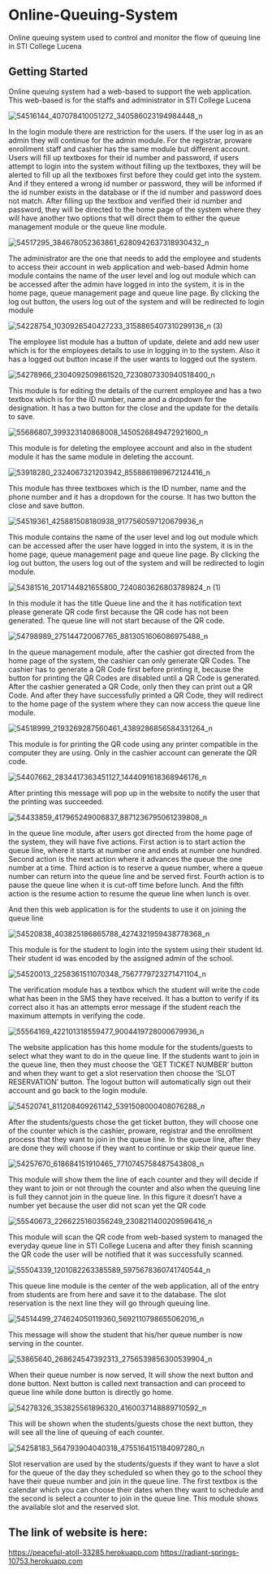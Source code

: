# Online-Queuing-System

Online queuing system used to control and monitor the flow of queuing line in STI College Lucena

## Getting Started

Online queuing system had a web-based to support the web application. 
This web-based is for the staffs and administrator in STI College Lucena
	
![54516144_407078410051272_340586023194984448_n](https://user-images.githubusercontent.com/37300786/54995247-425b9b80-5001-11e9-92ca-fb5d870af55a.png)

In the login module there are restriction for the users. If the user log in as an admin they will continue for the admin module. For the registrar, proware enrollment staff and cashier has the same module but different account. Users will fill up textboxes for their id number and password, if users attempt to login into the system without filling up the textboxes, they will be alerted to fill up all the textboxes first before they could get into the system. And if they entered a wrong id number or password, they will be informed if the id number exists in the database or if the id number and password does not match. After filling up the textbox and verified their id number and password, they will be directed to the home page of the system where they will have another two options that will direct them to either the queue management module or the queue line module. 

![54517295_384678052363861_6280942637318930432_n](https://user-images.githubusercontent.com/37300786/54995293-60290080-5001-11e9-8232-467a5dc1c8c3.png)

The administrator are the one that needs to add the employee and students to access their account in web application and web-based
Admin home module contains the name of the user level and log out module which can be accessed after the admin have logged in into the system, it is in the home page, queue management page and queue line page. By clicking the log out button, the users log out of the system and will be redirected to login module

![54228754_1030926540427233_3158865407310299136_n (3)](https://user-images.githubusercontent.com/37300786/54995351-8484dd00-5001-11e9-9475-e28732847c7b.png)

The employee list module has a button of update, delete and add new user which is for the employees details to use in logging in to the system. Also it has a logged out button incase if the user wants to logged out the system.

![54278966_2304092509861520_7230807330940518400_n](https://user-images.githubusercontent.com/37300786/54995406-9ebebb00-5001-11e9-808b-6c2cc1f7f930.png)

This module is for editing the details of the current employee and has a two textbox which is for the ID number, name and a dropdown for the designation. It has a two button for the close and the update for the details to save.

![55686807_399323140868008_1450526849472921600_n](https://user-images.githubusercontent.com/37300786/54995594-04ab4280-5002-11e9-8211-6e9207d4a20e.png)

This module is for deleting the employee account and also in the student module it has the same module in deleting the account. 

![53918280_2324067321203942_8558861989672124416_n](https://user-images.githubusercontent.com/37300786/54995487-c9a90f00-5001-11e9-8e55-3b8ba902b1e3.png)

This module has three textboxes which is the ID number, name and the phone number and it has a dropdown for the course. It has two button the close and save button.

![54519361_425881508180938_9177560597120679936_n](https://user-images.githubusercontent.com/37300786/54995638-24426b00-5002-11e9-945e-528606b3ab9a.png)

This module contains the name of the user level and log out module which can be accessed after the user have logged in into the system, it is in the home page, queue management page and queue line page. By clicking the log out button, the users log out of the system and will be redirected to login module.

![54381516_2017144821655800_7240803626803789824_n (1)](https://user-images.githubusercontent.com/37300786/54995706-5522a000-5002-11e9-98a0-24e87526f496.png)

In this module it has the title Queue line and the it has notification text please generate QR code first because the QR code has not been generated. The queue line will not start because of the QR code.

![54798989_275144720067765_8813051606086975488_n](https://user-images.githubusercontent.com/37300786/54995723-62d82580-5002-11e9-8ec1-ae08a22d7cb2.png)

In the queue management module, after the cashier got directed from the home page of the system, the cashier can only generate QR Codes. The cashier has to generate a QR Code first before printing it, because the button for printing the QR Codes are disabled until a QR Code is generated. After the cashier generated a QR Code, only then they can print out a QR Code. And after they have successfully printed a QR Code, they will redirect to the home page of the system where they can now access the queue line module.

![54518999_2193269287560461_4389286856584331264_n](https://user-images.githubusercontent.com/37300786/54995741-6f5c7e00-5002-11e9-972b-9693f083d70b.png)

This module is for printing the QR code using any printer compatible in the computer they are using. Only in the cashier account can generate the QR code. 

![54407662_2834417363451127_1444091618368946176_n](https://user-images.githubusercontent.com/37300786/54995758-8307e480-5002-11e9-9adc-13cd1affecd1.png)

After printing this message will pop up in the website to notify the user that the printing was succeeded.

![54433859_417965249006837_8871236795061239808_n](https://user-images.githubusercontent.com/37300786/54995782-90bd6a00-5002-11e9-8d7c-384794ae4fe6.png)

In the queue line module, after users got directed from the home page of the system, they will have five actions. First action is to start action the queue line, where it starts at number one and ends at number one hundred. Second action is the next action where it advances the queue the one number at a time. Third action is to reserve a queue number, where a queue number can return into the queue line and be served first. Fourth action is to pause the queue line when it is cut-off time before lunch. And the fifth action is the resume action to resume the queue line when lunch is over.

And then this web application is for the students to use it on joining the queue line

![54520838_403825186865788_4274321959438778368_n](https://user-images.githubusercontent.com/37300786/54997612-18a57300-5007-11e9-9064-4e799256072c.png)

This module is for the student to login into the system using their student Id. Their student id was encoded by the assigned admin of the school.

![54520013_2258361511070348_7567779723271471104_n](https://user-images.githubusercontent.com/37300786/54997876-b4cf7a00-5007-11e9-906c-76d161c6f8ef.png)

The verification module has a textbox which the student will write the code what has been in the SMS they have received. It has a button to verify if its correct also it has an attempts error message if the student reach the maximum attempts in verifying the code.

![55564169_422101318559477_9004419728000679936_n](https://user-images.githubusercontent.com/37300786/54997987-0546d780-5008-11e9-966c-60df36948356.png)

The website application has this home module for the students/guests to select what they want to do in the queue line. If the students want to join in the queue line, then they must choose the ‘GET TICKET NUMBER’ button and when they want to get a slot reservation then choose the ‘SLOT RESERVATION’ button. The logout button will automatically sign out their account and go back to the login module.

![54520741_811208409261142_5391508000408076288_n](https://user-images.githubusercontent.com/37300786/54998033-18f23e00-5008-11e9-8a54-3c57b67451a7.png) 

After the students/guests chose the get ticket button, they will choose one of the counter which is the cashier, proware, registrar and the enrollment process that they want to join in the queue line. In the queue line, after they are done they will choose if they want to continue or skip their queue line.

![54257670_618684151910465_7710745758487543808_n](https://user-images.githubusercontent.com/37300786/54998057-27405a00-5008-11e9-9fe5-51987df848bd.png)


This module will show them the line of each counter and they will decide if they want to join or not through the counter and also when the queuing line is full they cannot join in the queue line. In this figure it doesn’t have a number yet because the user did not scan yet the QR code

![55540673_2266225160356249_2308211400209596416_n](https://user-images.githubusercontent.com/37300786/54998083-32938580-5008-11e9-9a80-346c5334fc19.png)

This module will scan the QR code from web-based system to managed the everyday queue line in STI College Lucena and after they finish scanning the QR code the user will be notified that it was successfully scanned. 

![55504339_1201082263385589_5975678360741740544_n](https://user-images.githubusercontent.com/37300786/54998109-40490b00-5008-11e9-9ffd-3584576723d4.png)

This queue line module is the center of the web application, all of the entry from students are from here and save it to the database. The slot reservation is the next line they will go through queuing line.

![54514499_274624050119360_5692110798655062016_n](https://user-images.githubusercontent.com/37300786/54999240-c9f9d800-500a-11e9-96a6-ebb03ce2507b.png)

This message will show the student that his/her queue number is now serving in the counter.

![53865640_268624547392313_2756539856300539904_n](https://user-images.githubusercontent.com/37300786/54999292-dda53e80-500a-11e9-82c2-7ca11377b843.png)

When their queue number is now served, It will show the next button and done button. Next button is called next transaction and can proceed to queue line while done button is directly go home.

![54278326_353825561896320_4160037148889710592_n](https://user-images.githubusercontent.com/37300786/54999307-e8f86a00-500a-11e9-8e4f-94625c1b0a51.png)

This will be shown when the students/guests chose the next button, they will see all the line of queuing of each counter.

![54258183_564793904040318_4755164151184097280_n](https://user-images.githubusercontent.com/37300786/54999356-00375780-500b-11e9-98eb-1e7bdc691a13.png)

Slot reservation are used by the students/guests if they want to have a slot for the queue of the day they scheduled so when they go to the school they have their queue number and join in the queue line. The first textbox is the calendar which you can choose their dates when they want to schedule and the second is select a counter to join in the queue line. This module shows the available slot and the reserved slot. 

## The link of website is here:
https://peaceful-atoll-33285.herokuapp.com
https://radiant-springs-10753.herokuapp.com
